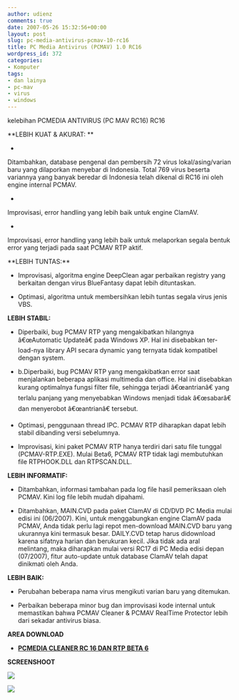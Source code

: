 ```yaml
---
author: udienz
comments: true
date: 2007-05-26 15:32:56+00:00
layout: post
slug: pc-media-antivirus-pcmav-10-rc16
title: PC Media Antivirus (PCMAV) 1.0 RC16
wordpress_id: 372
categories:
- Komputer
tags:
- dan lainya
- pc-mav
- virus
- windows
---
```


kelebihan PCMEDIA ANTIVIRUS (PC MAV RC16) RC16

**LEBIH KUAT & AKURAT:
**



	
  * 


Ditambahkan, database pengenal dan pembersih 72 virus lokal/asing/varian baru yang dilaporkan menyebar di Indonesia. Total 769 virus beserta variannya yang banyak beredar di Indonesia telah dikenal di RC16 ini oleh engine internal PCMAV.




	
  * 


Improvisasi, error handling yang lebih baik untuk engine ClamAV.




	
  * 


Improvisasi, error handling yang lebih baik untuk melaporkan segala bentuk error yang terjadi pada saat PCMAV RTP aktif.





<!-- more -->**LEBIH TUNTAS:**



	
  * Improvisasi, algoritma engine DeepClean agar perbaikan registry yang berkaitan dengan virus BlueFantasy dapat lebih dituntaskan.

	
  * Optimasi, algoritma untuk membersihkan lebih tuntas segala virus jenis VBS.


**LEBIH STABIL:**



	
  * Diperbaiki, bug PCMAV RTP yang mengakibatkan hilangnya â€œAutomatic Updateâ€ pada Windows XP. Hal ini disebabkan ter-load-nya library API secara dynamic yang ternyata tidak kompatibel dengan system.

	
  * b.Diperbaiki, bug PCMAV RTP yang mengakibatkan error saat menjalankan beberapa aplikasi multimedia dan office. Hal ini disebabkan kurang optimalnya fungsi filter file, sehingga terjadi â€œantrianâ€ yang terlalu panjang yang menyebabkan Windows menjadi tidak â€œsabarâ€ dan menyerobot â€œantrianâ€ tersebut.

	
  * Optimasi, penggunaan thread IPC. PCMAV RTP diharapkan dapat lebih stabil dibanding versi sebelumnya.

	
  * Improvisasi, kini paket PCMAV RTP hanya terdiri dari satu file tunggal (PCMAV-RTP.EXE). Mulai Beta6, PCMAV RTP tidak lagi membutuhkan file RTPHOOK.DLL dan RTPSCAN.DLL.


**LEBIH INFORMATIF:**



	
  * Ditambahkan, informasi tambahan pada log file hasil pemeriksaan oleh PCMAV. Kini log file lebih mudah dipahami.

	
  * Ditambahkan, MAIN.CVD pada paket ClamAV di CD/DVD PC Media mulai edisi ini (06/2007). Kini, untuk menggabungkan engine ClamAV pada PCMAV, Anda tidak perlu lagi repot men-download MAIN.CVD baru yang ukurannya kini termasuk besar. DAILY.CVD tetap harus didownload karena sifatnya harian dan berukuran kecil. Jika tidak ada aral melintang, maka diharapkan mulai versi RC17 di PC Media edisi
depan (07/2007), fitur auto-update untuk database ClamAV telah dapat dinikmati oleh Anda.


**LEBIH BAIK:**



	
  * Perubahan beberapa nama virus mengikuti varian baru yang ditemukan.

	
  * Perbaikan beberapa minor bug dan improvisasi kode internal untuk memastikan bahwa PCMAV Cleaner & PCMAV RealTime Protector lebih dari sekadar antivirus biasa.


**AREA DOWNLOAD**



	
  * **[PCMEDIA CLEANER RC 16 DAN RTP BETA 6 ](http://www.divshare.com/download/733166-eaa)**


**SCREENSHOOT**

![](http://akhdian.files.wordpress.com/2007/05/untitled-11.jpg)

![](http://akhdian.files.wordpress.com/2007/05/untitled-21.jpg)
